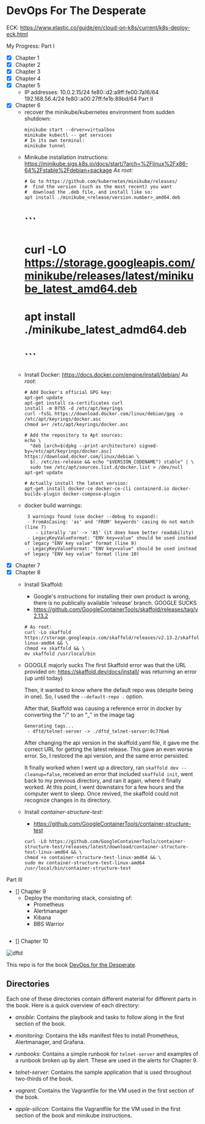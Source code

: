 # DevOps For The Desperate

ECK:
https://www.elastic.co/guide/en/cloud-on-k8s/current/k8s-deploy-eck.html

My Progress:
Part I
- [X] Chapter 1
- [X] Chapter 2
- [X] Chapter 3
- [X] Chapter 4
- [X] Chapter 5
    - IP addresses:
        10.0.2.15/24 fe80::d2:a9ff:fe00:7a16/64 
        192.168.56.4/24 fe80::a00:27ff:fe1b:89bd/64
Part II
- [X] Chapter 6
    - recover the minikube/kubernetes environment from sudden shutdown:
        ```
        minikube start --drver=virtualbox
        minikube kubectl -- get services
        # In its own terminal:
        minikube tunnel
        ```
    - Minikube installation instructions:
        https://minikube.sigs.k8s.io/docs/start/?arch=%2Flinux%2Fx86-64%2Fstable%2Fdebian+package
        *As root:*
        ```
        # Go to https://github.com/kubernetes/minikube/releases/
        #  find the version (such as the most recent) you want
        #  download the .deb file, and install like so:
        apt install ./minikube_<release/version.number>_amd64.deb
        ```
        # ```
        # curl -LO https://storage.googleapis.com/minikube/releases/latest/minikube_latest_amd64.deb
        # apt install ./minikube_latest_admd64.deb
        # ```
    - Install Docker:
        https://docs.docker.com/engine/install/debian/
        *As root:*
        ```
        # Add Docker's official GPG key:
        apt-get update
        apt-get install ca-certificates curl
        install -m 0755 -d /etc/apt/keyrings
        curl -fsSL https://download.docker.com/linux/debian/gpg -o /etc/apt/keyrings/docker.asc
        chmod a+r /etc/apt/keyrings/docker.asc

        # Add the repository to Apt sources:
        echo \
          "deb [arch=$(dpkg --print-architecture) signed-by=/etc/apt/keyrings/docker.asc] https://download.docker.com/linux/debian \
          $(. /etc/os-release && echo "$VERSION_CODENAME") stable" | \
          sudo tee /etc/apt/sources.list.d/docker.list > /dev/null
        apt-get update

        # Actually install the latest version:
        apt-get install docker-ce docker-ce-cli containerd.io docker-buildx-plugin docker-compose-plugin
        ```
    - docker build warnings:
        ```
         3 warnings found (use docker --debug to expand):
         - FromAsCasing: 'as' and 'FROM' keywords' casing do not match (line 7)
            - Literally 'as' -> 'AS' (it does have better readability)
         - LegacyKeyValueFormat: "ENV key=value" should be used instead of legacy "ENV key value" format (line 9)
         - LegacyKeyValueFormat: "ENV key=value" should be used instead of legacy "ENV key value" format (line 10)
        ```
- [X] Chapter 7
- [X] Chapter 8
    - Install Skaffold:
        - Google's instructions for installing their own product is wrong, there is no publically available 'release' branch.
            GOOGLE SUCKS
        - https://github.com/GoogleContainerTools/skaffold/releases/tag/v2.13.2
        ```
        # As root:
        curl -Lo skaffold https://storage.googleapis.com/skaffold/releases/v2.13.2/skaffold-linux-amd64 && \
        chmod +x skaffold && \
        mv skaffold /usr/local/bin
        ```
    - GOOGLE majorly sucks
        The first Skaffold error was that the URL provided on: https://skaffold.dev/docs/install/ was returning an error (up until today)

        Then, it wanted to know where the default repo was (despite being in one). So, I used the `--default-repo .` option.

        After that, Skaffold was causing a reference error in docker by converting the "/" to an "_" in the image tag
        ```
        Generating tags...
         - dftd/telnet-server -> ./dftd_telnet-server:0c778a6
        ```

        After changing the api version in the skaffold.yaml file, it gave me the correct URL for getting the latest release.
          This gave an even worse error. So, I restored the api version, and the same error persisted.

        It finally worked when I went up a directory, ran `skaffold dev --cleanup=false`, received an error that included `skaffold init`, 
           went back to my previous directory, and ran it again, where it finally worked. At this point, I went downstairs for a few hours
           and the computer went to sleep. Once revived, the skaffold could not recognize changes in its directory.

    - Install *container-structure-test*:
        - https://github.com/GoogleContainerTools/container-structure-test
        ```
        curl -LO https://github.com/GoogleContainerTools/container-structure-test/releases/latest/download/container-structure-test-linux-amd64 && \
        chmod +x container-structure-test-linux-amd64 && \
        sudo mv container-structure-test-linux-amd64 /usr/local/bin/container-structure-test
        ```
Part III
- [] Chapter 9
    - Deploy the monitoring stack, consisting of:
        - Prometheus
        - Alertmanager
        - Kibana
        - BBS Warrior
    ```

    ```
- [] Chapter 10

![dftd](book-cover.png "Book front cover")

This repo is for the book [DevOps for the Desperate](https://nostarch.com/devops-desperate).

## Directories

Each one of these directories contain different material for different parts in the book.
Here is a quick overview of each directory:

* _ansible_: Contains the playbook and tasks to follow along in the first section of the book.

* _monitoring_: Contains the k8s manifest files to install Prometheus, Alertmanager, and Grafana.

* _runbooks_: Contains a simple runbook for `telnet-server` and examples of a runbook broken up by alert. These are used in the alerts for Chapter 9.

* _telnet-server_: Contains the sample application that is used throughout two-thirds of the book.

* _vagrant_: Contains the Vagrantfile for the VM used in the first section of the book.

* _apple-silicon_: Contains the Vagrantfile for the VM used in the first section of the book and minikube instructions.
